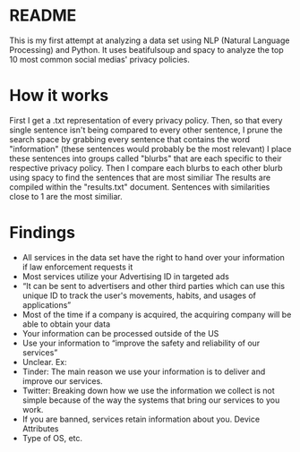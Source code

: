 # README
This is my first attempt at analyzing a data set using NLP (Natural Language Processing) and Python. It uses beatifulsoup and spacy to analyze the top 10 most common social medias' privacy policies.

# How it works
First I get a .txt representation of every privacy policy. Then, so that every single sentence isn't being compared to every other sentence, I prune the search space by grabbing every sentence that contains the word "information" (these sentences would probably be the most relevant)
I place these sentences into groups called "blurbs" that are each specific to their respective privacy policy.
Then I compare each blurbs to each other blurb using spacy to find the sentences that are most similiar
The results are compiled within the "results.txt" document. Sentences with similarities close to 1 are the most similiar.

# Findings
- All services in the data set have the right to hand over your information if law enforcement requests it
- Most services utilize your Advertising ID in targeted ads
 - “It can be sent to advertisers and other third parties which can use this unique ID to track the user's movements, habits, and usages of applications”
- Most of the time if a company is acquired, the acquiring company will be able to obtain your data
- Your information can be processed outside of the US
- Use your information to “improve the safety and reliability of our services”
 - Unclear. Ex:
  - Tinder: The main reason we use your information is to deliver and improve our services. 
  - Twitter: Breaking down how we use the information we collect is not simple because of the way the systems that bring our services to you work.
- If you are banned, services retain information about you.
Device Attributes
 - Type of OS, etc.
